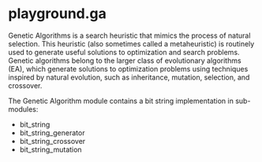 # playground.ga
Genetic Algorithms is a search heuristic that mimics the process of natural
selection. This heuristic (also sometimes called a metaheuristic) is routinely
used to generate useful solutions to optimization and search problems. Genetic
algorithms belong to the larger class of evolutionary algorithms (EA), which
generate solutions to optimization problems using techniques inspired by
natural evolution, such as inheritance, mutation, selection, and crossover.

The Genetic Algorithm module contains a bit string implementation in
sub-modules:

- bit_string
- bit_string_generator
- bit_string_crossover
- bit_string_mutation
